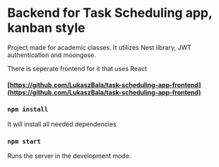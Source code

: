 # Backend for Task Scheduling app, kanban style

Project made for academic classes. It utilizes Nest library, JWT authentication and moongose.

There is seperate frontend for it that uses React
#### [https://github.com/LukaszBala/task-scheduling-app-frontend](https://github.com/LukaszBala/task-scheduling-app-frontend)

### `npm install`

It will install all needed dependencies

### `npm start`

Runs the server in the development mode.

